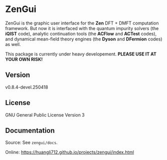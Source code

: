 # ZenGui

ZenGui is the graphic user interface for the **Zen** DFT + DMFT computation framework. But now it is interfaced with the quantum impurity solvers (the **iQIST** code), analytic continuation tools (the **ACFlow** and **ACTest** codes), and dynamical mean-field theory engines (the **Dyson** and **DFermion** codes) as well.

This package is currently under heavy developement. **PLEASE USE IT AT YOUR OWN RISK!**

## Version

v0.8.4-devel.250418

## License

GNU General Public License Version 3

## Documentation

Source: See `zengui/docs`.

Online: https://huangli712.github.io/projects/zengui/index.html
